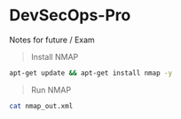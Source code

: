 # DevSecOps-Pro
Notes for future / Exam

> Install NMAP
```bash
apt-get update && apt-get install nmap -y
```

> Run NMAP 
```bash
cat nmap_out.xml
```



